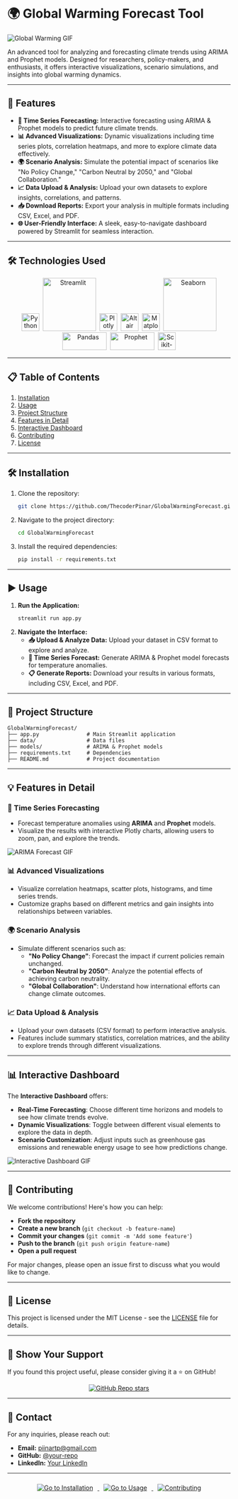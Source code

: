 # 🌍 Global Warming Forecast Tool

![Global Warming GIF](https://media.giphy.com/media/26ufdipQqU2lhNA4g/giphy.gif)

An advanced tool for analyzing and forecasting climate trends using ARIMA and Prophet models. Designed for researchers, policy-makers, and enthusiasts, it offers interactive visualizations, scenario simulations, and insights into global warming dynamics.

---

## 🚀 Features

- **🔮 Time Series Forecasting:** Interactive forecasting using ARIMA & Prophet models to predict future climate trends.
- **📊 Advanced Visualizations:** Dynamic visualizations including time series plots, correlation heatmaps, and more to explore climate data effectively.
- **🌍 Scenario Analysis:** Simulate the potential impact of scenarios like "No Policy Change," "Carbon Neutral by 2050," and "Global Collaboration."
- **📈 Data Upload & Analysis:** Upload your own datasets to explore insights, correlations, and patterns.
- **📥 Download Reports:** Export your analysis in multiple formats including CSV, Excel, and PDF.
- **🌐 User-Friendly Interface:** A sleek, easy-to-navigate dashboard powered by Streamlit for seamless interaction.

---

## 🛠️ Technologies Used

<div align="center">
  <img src="https://cdn-icons-png.flaticon.com/512/5968/5968350.png" alt="Python" width="40" height="40" />&nbsp;
  <img src="https://streamlit.io/images/brand/streamlit-logo-primary-colormark-lighttext.png" alt="Streamlit" width="120" />&nbsp;
  <img src="https://upload.wikimedia.org/wikipedia/commons/3/37/Plotly-logo-01-square.png" alt="Plotly" width="40" height="40" />&nbsp;
  <img src="https://altair-viz.github.io/_static/altair-logo-light.png" alt="Altair" width="40" height="40" />&nbsp;
  <img src="https://upload.wikimedia.org/wikipedia/commons/8/84/Matplotlib_icon.svg" alt="Matplotlib" width="40" height="40" />&nbsp;
  <img src="https://seaborn.pydata.org/_static/logo-wide-lightbg.svg" alt="Seaborn" width="120" />
  <img src="https://upload.wikimedia.org/wikipedia/commons/e/ed/Pandas_logo.svg" alt="Pandas" width="100" height="40" />&nbsp;
  <img src="https://prophetpy.readthedocs.io/en/latest/_static/prophet-logo.png" alt="Prophet" width="100" height="40" />&nbsp;
  <img src="https://upload.wikimedia.org/wikipedia/commons/1/1d/Scikit_learn_logo_small.svg" alt="Scikit-learn" width="40" height="40" />
</div>

---

## 📋 Table of Contents

1. [Installation](#installation)
2. [Usage](#usage)
3. [Project Structure](#project-structure)
4. [Features in Detail](#features-in-detail)
5. [Interactive Dashboard](#interactive-dashboard)
6. [Contributing](#contributing)
7. [License](#license)

---

## 🛠️ Installation

1. Clone the repository:
   ```bash
   git clone https://github.com/ThecoderPinar/GlobalWarmingForecast.git
   ```
2. Navigate to the project directory:
   ```bash
   cd GlobalWarmingForecast
   ```
3. Install the required dependencies:
   ```bash
   pip install -r requirements.txt
   ```

---

## ▶️ Usage

1. **Run the Application:**
   ```bash
   streamlit run app.py
   ```
2. **Navigate the Interface:**
   - **📥 Upload & Analyze Data:** Upload your dataset in CSV format to explore and analyze.
   - **🔮 Time Series Forecast:** Generate ARIMA & Prophet model forecasts for temperature anomalies.
   - **📋 Generate Reports:** Download your results in various formats, including CSV, Excel, and PDF.

---

## 📂 Project Structure

```
GlobalWarmingForecast/
├── app.py               # Main Streamlit application
├── data/                # Data files
├── models/              # ARIMA & Prophet models
├── requirements.txt     # Dependencies
├── README.md            # Project documentation
```

---

## 💡 Features in Detail

### 🔮 Time Series Forecasting
- Forecast temperature anomalies using **ARIMA** and **Prophet** models.
- Visualize the results with interactive Plotly charts, allowing users to zoom, pan, and explore the trends.

![ARIMA Forecast GIF](https://media.giphy.com/media/LmNwrBhejkK9EFP504/giphy.gif)

### 📊 Advanced Visualizations
- Visualize correlation heatmaps, scatter plots, histograms, and time series trends.
- Customize graphs based on different metrics and gain insights into relationships between variables.

### 🌍 Scenario Analysis
- Simulate different scenarios such as:
  - **"No Policy Change"**: Forecast the impact if current policies remain unchanged.
  - **"Carbon Neutral by 2050"**: Analyze the potential effects of achieving carbon neutrality.
  - **"Global Collaboration"**: Understand how international efforts can change climate outcomes.

### 📈 Data Upload & Analysis
- Upload your own datasets (CSV format) to perform interactive analysis.
- Features include summary statistics, correlation matrices, and the ability to explore trends through different visualizations.

---

## 📊 Interactive Dashboard

The **Interactive Dashboard** offers:
- **Real-Time Forecasting**: Choose different time horizons and models to see how climate trends evolve.
- **Dynamic Visualizations**: Toggle between different visual elements to explore the data in depth.
- **Scenario Customization**: Adjust inputs such as greenhouse gas emissions and renewable energy usage to see how predictions change.

![Interactive Dashboard GIF](https://media.giphy.com/media/3o6Zt481isNVuQI1l6/giphy.gif)

---

## 🤝 Contributing

We welcome contributions! Here's how you can help:
- **Fork the repository**
- **Create a new branch** (`git checkout -b feature-name`)
- **Commit your changes** (`git commit -m 'Add some feature'`)
- **Push to the branch** (`git push origin feature-name`)
- **Open a pull request**

For major changes, please open an issue first to discuss what you would like to change.

---

## 📜 License

This project is licensed under the MIT License - see the [LICENSE](LICENSE) file for details.

---

## 🌟 Show Your Support

If you found this project useful, please consider giving it a ⭐ on GitHub!

<div align="center">
  <a href="https://github.com/ThecoderPinar/GlobalWarmingForecast">
    <img src="https://img.shields.io/github/stars/ThecoderPinar/GlobalWarmingForecast?style=social" alt="GitHub Repo stars">
  </a>
</div>

---

## 📧 Contact

For any inquiries, please reach out:
- **Email:** [piinartp@gmail.com](mailto:piinartp@gmail.com)
- **GitHub:** [@your-repo](https://github.com/your-repo)
- **LinkedIn:** [Your LinkedIn](https://www.linkedin.com/piinartp)

---

<div align="center">
  <a href="#installation">
    <img src="https://img.shields.io/badge/🔗-Go%20to%20Installation-blue" alt="Go to Installation" style="margin: 10px;">
  </a>
  <a href="#usage">
    <img src="https://img.shields.io/badge/▶️-Go%20to%20Usage-green" alt="Go to Usage" style="margin: 10px;">
  </a>
  <a href="#contributing">
    <img src="https://img.shields.io/badge/🤝-Contributing-orange" alt="Contributing" style="margin: 10px;">
  </a>
</div>

